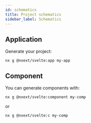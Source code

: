 ```yaml
---
id: schematics
title: Project schematics
sidebar_label: Schematics
---
```


## Application
Generate your project:

```
nx g @nxext/svelte:app my-app
```

## Component

You can generate components with:

```
nx g @nxext/svelte:component my-comp
```

or

```
nx g @nxext/svelte:c my-comp
```
